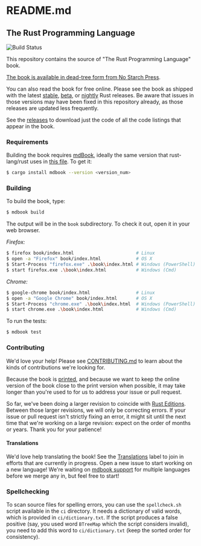 # README.md

## The Rust Programming Language

![Build Status](https://github.com/rust-lang/book/workflows/CI/badge.svg)

This repository contains the source of "The Rust Programming Language" book.

[The book is available in dead-tree form from No Starch Press](https://nostarch.com/rust).

You can also read the book for free online. Please see the book as shipped with the latest [stable](https://doc.rust-lang.org/stable/book/), [beta](https://doc.rust-lang.org/beta/book/), or [nightly](https://doc.rust-lang.org/nightly/book/) Rust releases. Be aware that issues in those versions may have been fixed in this repository already, as those releases are updated less frequently.

See the [releases](https://github.com/rust-lang/book/releases) to download just the code of all the code listings that appear in the book.

### Requirements

Building the book requires [mdBook](https://github.com/rust-lang-nursery/mdBook), ideally the same version that rust-lang/rust uses in [this file](https://github.com/rust-lang/rust/blob/master/src/tools/rustbook/Cargo.toml). To get it:

```bash
$ cargo install mdbook --version <version_num>
```

### Building

To build the book, type:

```bash
$ mdbook build
```

The output will be in the `book` subdirectory. To check it out, open it in your web browser.

_Firefox:_

```bash
$ firefox book/index.html                       # Linux
$ open -a "Firefox" book/index.html             # OS X
$ Start-Process "firefox.exe" .\book\index.html # Windows (PowerShell)
$ start firefox.exe .\book\index.html           # Windows (Cmd)
```

_Chrome:_

```bash
$ google-chrome book/index.html                 # Linux
$ open -a "Google Chrome" book/index.html       # OS X
$ Start-Process "chrome.exe" .\book\index.html  # Windows (PowerShell)
$ start chrome.exe .\book\index.html            # Windows (Cmd)
```

To run the tests:

```bash
$ mdbook test
```

### Contributing

We'd love your help! Please see [CONTRIBUTING.md](https://github.com/rust-lang/book/blob/main/CONTRIBUTING.md) to learn about the kinds of contributions we're looking for.

Because the book is [printed](https://nostarch.com/rust), and because we want to keep the online version of the book close to the print version when possible, it may take longer than you're used to for us to address your issue or pull request.

So far, we've been doing a larger revision to coincide with [Rust Editions](https://doc.rust-lang.org/edition-guide/). Between those larger revisions, we will only be correcting errors. If your issue or pull request isn't strictly fixing an error, it might sit until the next time that we're working on a large revision: expect on the order of months or years. Thank you for your patience!

#### Translations

We'd love help translating the book! See the [Translations](https://github.com/rust-lang/book/issues?q=is%3Aopen+is%3Aissue+label%3ATranslations) label to join in efforts that are currently in progress. Open a new issue to start working on a new language! We're waiting on [mdbook support](https://github.com/rust-lang-nursery/mdBook/issues/5) for multiple languages before we merge any in, but feel free to start!

### Spellchecking

To scan source files for spelling errors, you can use the `spellcheck.sh` script available in the `ci` directory. It needs a dictionary of valid words, which is provided in `ci/dictionary.txt`. If the script produces a false positive (say, you used word `BTreeMap` which the script considers invalid), you need to add this word to `ci/dictionary.txt` (keep the sorted order for consistency).
